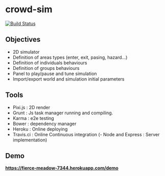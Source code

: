 crowd-sim
=========

[![Build Status](https://travis-ci.org/Jacq/crowd-sim.svg?branch=master)](https://travis-ci.org/Jacq/crowd-sim)

## Objectives ##
- 2D simulator
- Definition of areas types (enter, exit, pasing, hazard...)
- Definition of individuals behaviours
- Definition of groups behaviours
- Panel to play/pause and tune simulation
- Import/export world and simulation initial parameters

## Tools  ##
- Pixi.js : 2D render
- Grunt : Js task manager running and compiling.
- Karma : e2e testing
- Bower : dependency manager
- Heroku : Online deploying
- Travis.ci : Online Continuous integration
(- Node and Express : Server implementation) 

## Demo ##
**https://fierce-meadow-7344.herokuapp.com/demo**
